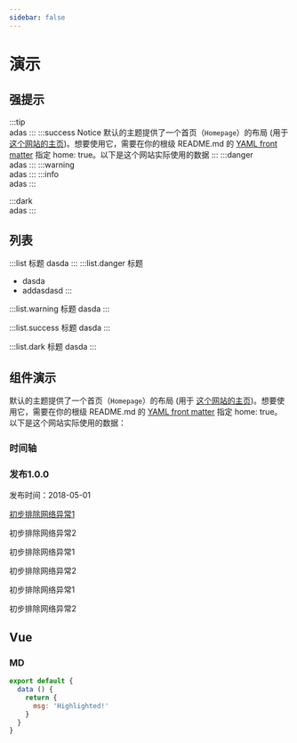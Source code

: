 ```yaml
---
sidebar: false
---
```


# 演示

## 强提示
:::tip  
adas
:::
:::success Notice 
默认的主题提供了一个首页（`Homepage`）的布局 (用于 <a href="#">这个网站的主页</a>)。想要使用它，需要在你的根级 README.md 的 <a href="#">YAML front matter</a> 指定 home: true。以下是这个网站实际使用的数据
:::
:::danger  
adas
:::
:::warning  
adas
:::
:::info  
adas
:::

:::dark  
adas
:::

## 列表
:::list 标题
dasda
:::
:::list.danger 标题
- dasda
- addasdasd
:::

:::list.warning 标题
dasda
:::

:::list.success 标题
dasda
:::

:::list.dark 标题
dasda
:::


## 组件演示
默认的主题提供了一个首页（`Homepage`）的布局 (用于 <a href="#">这个网站的主页</a>)。想要使用它，需要在你的根级 README.md 的 <a href="#">YAML front matter</a> 指定 home: true。以下是这个网站实际使用的数据：
### 时间轴
<p>
<seal-timeline>
  <timeline color="primary">
    <h3>发布1.0.0</h3>
    <p>发布时间：2018-05-01</p>
    <p><a href="#">初步排除网络异常1</a></p>
    <p>初步排除网络异常2</p>
  </timeline>
  <timeline color="danger">
    <seal-icon name="share" slot="dot"></seal-icon>
    <p>初步排除网络异常1</p>
    <p>初步排除网络异常2</p>
  </timeline>
  <timeline color="success">
    <p>初步排除网络异常1</p>
    <p>初步排除网络异常2</p>
  </timeline>
</seal-timeline>
</p>

## Vue

<template>
  <div class="vue-demo">
    <SealButton type="danger">红色按钮</SealButton>
    <SealButton type="success">绿色按钮</SealButton>
    <SealAlert type="success" title="提示信息" description="提示内容"></SealAlert>
    <SealAlert>提示</SealAlert>
    <SealAvatar icon="user" shape="square"></SealAvatar>
  </div>  
</template>

### MD


``` js
export default {
  data () {
    return {
      msg: 'Highlighted!'
    }
  }
}
```

<style lang="stylus">
  .vue-demo
    padding 1rem
    border 1px solid #ebeef5
    margin 1rem 0
    border-radius 3px
    > div
      margin 0.5rem 0
      &:last-child
        margin-bottom 0
</style>